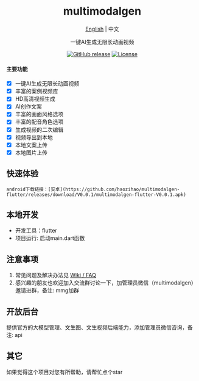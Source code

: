 <div align="center">

<h1 align="center">multimodalgen</h1>

[English](./README_EN.md) | 中文

一键AI生成无限长动画视频

[![GitHub release](https://img.shields.io/static/v1?label=release&message=v0.0.1&color=blue)](https://www.github.com/haozihao/multimodalgen-flutter)
[![License](https://img.shields.io/badge/license-Apache%202-4EB1BA.svg)](https://www.apache.org/licenses/LICENSE-2.0.html)

</div>

#### 主要功能
- [X] 一键AI生成无限长动画视频
- [X] 丰富的案例视频库
- [X] HD高清视频生成
- [X] AI创作文案
- [X] 丰富的画面风格选项
- [X] 丰富的配音角色选项
- [X] 生成视频的二次编辑
- [X] 视频导出到本地
- [X] 本地文案上传
- [X] 本地图片上传

## 快速体验
    android下载链接：[安卓](https://github.com/haozihao/multimodalgen-flutter/releases/download/V0.0.1/multimodalgen-flutter-V0.0.1.apk)

## 本地开发
- 开发工具：flutter
- 项目运行: 启动main.dart函数

## 注意事项

1. 常见问题及解决办法见 [Wiki / FAQ](https://github.com/haozihao/multimodalgen-flutter/wiki/FAQ)
2. 感兴趣的朋友也欢迎加入交流群讨论一下，加管理员微信（multimodalgen）邀请进群，备注: mmg加群


## 开放后台

提供官方的大模型管理、文生图、文生视频后端能力，添加管理员微信咨询，备注: api

## 其它

如果觉得这个项目对您有所帮助，请帮忙点个star



